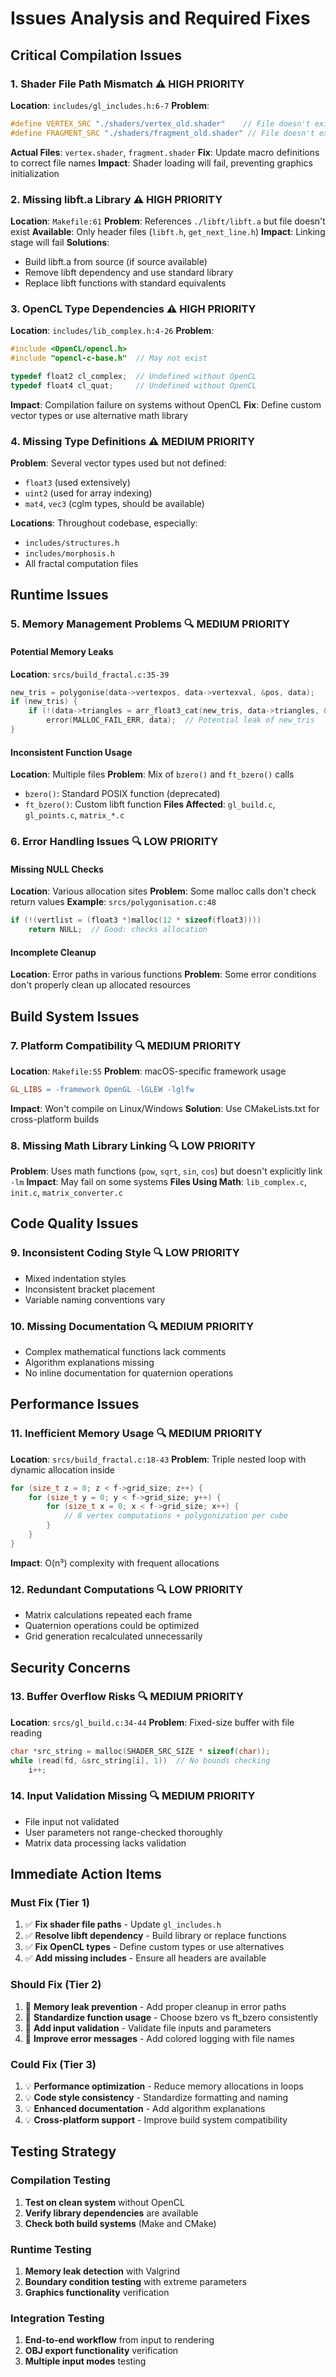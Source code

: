 # Issues Analysis and Required Fixes

## Critical Compilation Issues

### 1. Shader File Path Mismatch ⚠️ HIGH PRIORITY
**Location**: `includes/gl_includes.h:6-7`
**Problem**: 
```c
#define VERTEX_SRC "./shaders/vertex_old.shader"    // File doesn't exist
#define FRAGMENT_SRC "./shaders/fragment_old.shader" // File doesn't exist
```
**Actual Files**: `vertex.shader`, `fragment.shader`
**Fix**: Update macro definitions to correct file names
**Impact**: Shader loading will fail, preventing graphics initialization

### 2. Missing libft.a Library ⚠️ HIGH PRIORITY  
**Location**: `Makefile:61`
**Problem**: References `./libft/libft.a` but file doesn't exist
**Available**: Only header files (`libft.h`, `get_next_line.h`)
**Impact**: Linking stage will fail
**Solutions**:
- Build libft.a from source (if source available)
- Remove libft dependency and use standard library
- Replace libft functions with standard equivalents

### 3. OpenCL Type Dependencies ⚠️ HIGH PRIORITY
**Location**: `includes/lib_complex.h:4-26`
**Problem**: 
```c
#include <OpenCL/opencl.h>
#include "opencl-c-base.h"  // May not exist

typedef float2 cl_complex;  // Undefined without OpenCL
typedef float4 cl_quat;     // Undefined without OpenCL
```
**Impact**: Compilation failure on systems without OpenCL
**Fix**: Define custom vector types or use alternative math library

### 4. Missing Type Definitions ⚠️ MEDIUM PRIORITY
**Problem**: Several vector types used but not defined:
- `float3` (used extensively)
- `uint2` (used for array indexing)
- `mat4`, `vec3` (cglm types, should be available)

**Locations**: Throughout codebase, especially:
- `includes/structures.h`
- `includes/morphosis.h`
- All fractal computation files

## Runtime Issues

### 5. Memory Management Problems 🔍 MEDIUM PRIORITY

#### Potential Memory Leaks
**Location**: `srcs/build_fractal.c:35-39`
```c
new_tris = polygonise(data->vertexpos, data->vertexval, &pos, data);
if (new_tris) {
    if (!(data->triangles = arr_float3_cat(new_tris, data->triangles, &data->len)))
        error(MALLOC_FAIL_ERR, data);  // Potential leak of new_tris
}
```

#### Inconsistent Function Usage
**Location**: Multiple files
**Problem**: Mix of `bzero()` and `ft_bzero()` calls
- `bzero()`: Standard POSIX function (deprecated)
- `ft_bzero()`: Custom libft function
**Files Affected**: `gl_build.c`, `gl_points.c`, `matrix_*.c`

### 6. Error Handling Issues 🔍 LOW PRIORITY

#### Missing NULL Checks
**Location**: Various allocation sites
**Problem**: Some malloc calls don't check return values
**Example**: `srcs/polygonisation.c:48`
```c
if (!(vertlist = (float3 *)malloc(12 * sizeof(float3))))
    return NULL;  // Good: checks allocation
```

#### Incomplete Cleanup
**Location**: Error paths in various functions
**Problem**: Some error conditions don't properly clean up allocated resources

## Build System Issues

### 7. Platform Compatibility 🔍 MEDIUM PRIORITY
**Location**: `Makefile:55`
**Problem**: macOS-specific framework usage
```makefile
GL_LIBS = -framework OpenGL -lGLEW -lglfw
```
**Impact**: Won't compile on Linux/Windows
**Solution**: Use CMakeLists.txt for cross-platform builds

### 8. Missing Math Library Linking 🔍 LOW PRIORITY
**Problem**: Uses math functions (`pow`, `sqrt`, `sin`, `cos`) but doesn't explicitly link `-lm`
**Impact**: May fail on some systems
**Files Using Math**: `lib_complex.c`, `init.c`, `matrix_converter.c`

## Code Quality Issues

### 9. Inconsistent Coding Style 🔍 LOW PRIORITY
- Mixed indentation styles
- Inconsistent bracket placement
- Variable naming conventions vary

### 10. Missing Documentation 🔍 MEDIUM PRIORITY
- Complex mathematical functions lack comments
- Algorithm explanations missing
- No inline documentation for quaternion operations

## Performance Issues

### 11. Inefficient Memory Usage 🔍 MEDIUM PRIORITY
**Location**: `srcs/build_fractal.c:18-43`
**Problem**: Triple nested loop with dynamic allocation inside
```c
for (size_t z = 0; z < f->grid_size; z++) {
    for (size_t y = 0; y < f->grid_size; y++) {
        for (size_t x = 0; x < f->grid_size; x++) {
            // 8 vertex computations + polygonization per cube
        }
    }
}
```
**Impact**: O(n³) complexity with frequent allocations

### 12. Redundant Computations 🔍 LOW PRIORITY
- Matrix calculations repeated each frame
- Quaternion operations could be optimized
- Grid generation recalculated unnecessarily

## Security Concerns

### 13. Buffer Overflow Risks 🔍 MEDIUM PRIORITY
**Location**: `srcs/gl_build.c:34-44`
**Problem**: Fixed-size buffer with file reading
```c
char *src_string = malloc(SHADER_SRC_SIZE * sizeof(char));
while (read(fd, &src_string[i], 1))  // No bounds checking
    i++;
```

### 14. Input Validation Missing 🔍 MEDIUM PRIORITY
- File input not validated
- User parameters not range-checked thoroughly
- Matrix data processing lacks validation

## Immediate Action Items

### Must Fix (Tier 1)
1. ✅ **Fix shader file paths** - Update `gl_includes.h`
2. ✅ **Resolve libft dependency** - Build library or replace functions
3. ✅ **Fix OpenCL types** - Define custom types or use alternatives
4. ✅ **Add missing includes** - Ensure all headers are available

### Should Fix (Tier 2)  
1. 🔧 **Memory leak prevention** - Add proper cleanup in error paths
2. 🔧 **Standardize function usage** - Choose bzero vs ft_bzero consistently
3. 🔧 **Add input validation** - Validate file inputs and parameters
4. 🔧 **Improve error messages** - Add colored logging with file names

### Could Fix (Tier 3)
1. 💡 **Performance optimization** - Reduce memory allocations in loops
2. 💡 **Code style consistency** - Standardize formatting and naming
3. 💡 **Enhanced documentation** - Add algorithm explanations
4. 💡 **Cross-platform support** - Improve build system compatibility

## Testing Strategy

### Compilation Testing
1. **Test on clean system** without OpenCL
2. **Verify library dependencies** are available
3. **Check both build systems** (Make and CMake)

### Runtime Testing  
1. **Memory leak detection** with Valgrind
2. **Boundary condition testing** with extreme parameters
3. **Graphics functionality** verification

### Integration Testing
1. **End-to-end workflow** from input to rendering
2. **OBJ export functionality** verification
3. **Multiple input modes** testing
